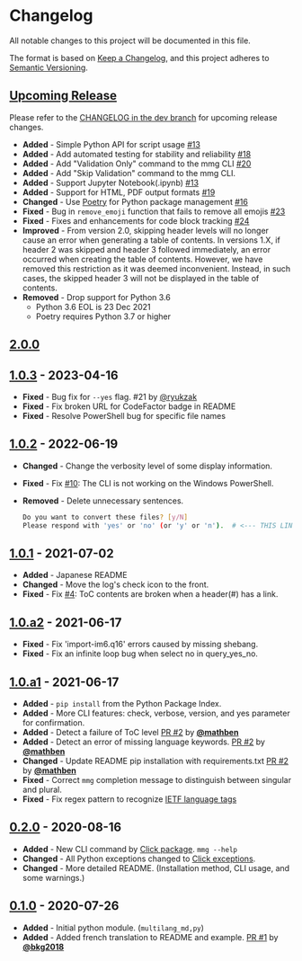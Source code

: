 # Changelog

All notable changes to this project will be documented in this file.

The format is based on [Keep a Changelog](https://keepachangelog.com/en/1.0.0/),
and this project adheres to [Semantic Versioning](https://semver.org/spec/v2.0.0.html).

<!--
알파벳 순서
Added 새로운 기능
Changed 기존 기능의 변경사항
Deprecated 곧 지워질 기능
Fixed 버그 픽스
Improved 기능 개선
Removed 지금 지워진 기능
Security 취약점이 있는 경우
-->

## [Upcoming Release][unreleased]

Please refer to the [CHANGELOG in the dev branch](https://github.com/ryul1206/multilingual-markdown/blob/dev/CHANGELOG.md) for upcoming release changes.

- **Added** - Simple Python API for script usage [#13](https://github.com/ryul1206/multilingual-markdown/issues/13)
- **Added** - Add automated testing for stability and reliability [#18](https://github.com/ryul1206/multilingual-markdown/issues/18)
- **Added** - Add "Validation Only" command to the mmg CLI [#20](https://github.com/ryul1206/multilingual-markdown/issues/20)
- **Added** - Add "Skip Validation" command to the mmg CLI.
- **Added** - Support Jupyter Notebook(.ipynb) [#13](https://github.com/ryul1206/multilingual-markdown/issues/13)
- **Added** - Support for HTML, PDF output formats [#19](https://github.com/ryul1206/multilingual-markdown/issues/19)
- **Changed** - Use [Poetry](https://python-poetry.org/) for Python package management [#16](https://github.com/ryul1206/multilingual-markdown/issues/16)
- **Fixed** - Bug in `remove_emoji` function that fails to remove all emojis [#23](https://github.com/ryul1206/multilingual-markdown/issues/23)
- **Fixed** - Fixes and enhancements for code block tracking [#24](https://github.com/ryul1206/multilingual-markdown/issues/24)
- **Improved** - From version 2.0, skipping header levels will no longer cause an error when generating a table of contents. In versions 1.X, if header 2 was skipped and header 3 followed immediately, an error occurred when creating the table of contents. However, we have removed this restriction as it was deemed inconvenient. Instead, in such cases, the skipped header 3 will not be displayed in the table of contents.
- **Removed** - Drop support for Python 3.6
  - Python 3.6 EOL is 23 Dec 2021
  - Poetry requires Python 3.7 or higher

## [2.0.0]

## [1.0.3] - 2023-04-16

- **Fixed** - Bug fix for `--yes` flag. #21 by [@ryukzak](https://github.com/ryukzak)
- **Fixed** - Fix broken URL for CodeFactor badge in README
- **Fixed** - Resolve PowerShell bug for specific file names

## [1.0.2] - 2022-06-19

- **Changed** - Change the verbosity level of some display information.
- **Fixed** - Fix [#10](https://github.com/ryul1206/multilingual-markdown/issues/10): The CLI is not working on the Windows PowerShell.
- **Removed** - Delete unnecessary sentences.

  ```sh
  Do you want to convert these files? [y/N]
  Please respond with 'yes' or 'no' (or 'y' or 'n').  # <--- THIS LINE WAS DELETED.
  ```

## [1.0.1] - 2021-07-02

- **Added** - Japanese README
- **Changed** - Move the log's check icon to the front.
- **Fixed** - Fix [#4](https://github.com/ryul1206/multilingual-markdown/issues/4): ToC contents are broken when a header(#) has a link.

## [1.0.a2] - 2021-06-17

- **Fixed** - Fix 'import-im6.q16' errors caused by missing shebang.
- **Fixed** - Fix an infinite loop bug when select no in query_yes_no.

## [1.0.a1] - 2021-06-17

- **Added** - `pip install` from the Python Package Index.
- **Added** - More CLI features: check, verbose, version, and yes parameter for confirmation.
- **Added** - Detect a failure of ToC level [PR #2](https://github.com/ryul1206/multilingual-markdown/pull/2) by [**@mathben**](https://github.com/mathben)
- **Added** - Detect an error of missing language keywords. [PR #2](https://github.com/ryul1206/multilingual-markdown/pull/2) by [**@mathben**](https://github.com/mathben)
- **Changed** - Update README pip installation with requirements.txt [PR #2](https://github.com/ryul1206/multilingual-markdown/pull/2) by [**@mathben**](https://github.com/mathben)
- **Fixed** - Correct `mmg` completion message to distinguish between singular and plural.
- **Fixed** - Fix regex pattern to recognize [IETF language tags](https://en.wikipedia.org/wiki/IETF_language_tag)

## [0.2.0] - 2020-08-16

- **Added** - New CLI command by [Click package](https://click.palletsprojects.com/en/7.x/). `mmg --help`
- **Changed** - All Python exceptions changed to [Click exceptions](https://click.palletsprojects.com/en/7.x/api/#exceptions).
- **Changed** - More detailed README. (Installation method, CLI usage, and some warnings.)

## [0.1.0] - 2020-07-26

- **Added** - Initial python module. (`multilang_md,py`)
- **Added** - Added french translation to README and example. [PR #1](https://github.com/ryul1206/multilingual-markdown/pull/1) by [**@bkg2018**](https://github.com/bkg2018)

[unreleased]: https://github.com/ryul1206/multilingual-markdown/compare/v2.0.0...develop
[2.0.0]: https://github.com/ryul1206/multilingual-markdown/releases/tag/v2.0.0
[1.0.3]: https://github.com/ryul1206/multilingual-markdown/releases/tag/v1.0.3
[1.0.2]: https://github.com/ryul1206/multilingual-markdown/releases/tag/v1.0.2
[1.0.1]: https://github.com/ryul1206/multilingual-markdown/releases/tag/v1.0.1
[1.0.a2]: https://github.com/ryul1206/multilingual-markdown/releases/tag/v1.0.a2
[1.0.a1]: https://github.com/ryul1206/multilingual-markdown/releases/tag/v1.0.a1
[0.2.0]: https://github.com/ryul1206/multilingual-markdown/releases/tag/v0.2.0
[0.1.0]: https://github.com/ryul1206/multilingual-markdown/releases/tag/v0.1.0
